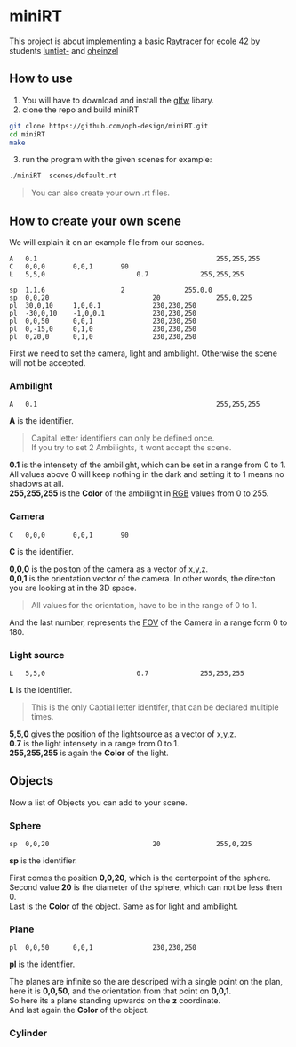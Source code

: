 # miniRT
This project is about implementing a basic Raytracer for ecole 42 by students [luntiet-](https://github.com/LaurinUB) and [oheinzel](https://github.com/oph-design)
## How to use
1. You will have to download and install the [glfw](https://github.com/glfw/glfw) libary.
2. clone the repo and build miniRT
```bash
git clone https://github.com/oph-design/miniRT.git
cd miniRT
make
```
3. run the program with the given scenes for example:
```bash
./miniRT  scenes/default.rt
```
> You can also create your own .rt files.
## How to create your own scene
We will explain it on an example file from our scenes.
```
A	0.1                                             255,255,255
C	0,0,0		0,0,1		90
L	5,5,0		    	        0.7             255,255,255

sp	1,1,6			        2               255,0,0
sp	0,0,20                          20              255,0,225
pl	30,0,10		1,0,0.1				230,230,250
pl	-30,0,10	-1,0,0.1			230,230,250
pl	0,0,50		0,0,1				230,230,250
pl	0,-15,0		0,1,0				230,230,250
pl	0,20,0		0,1,0				230,230,250
```
First we need to set the camera, light and ambilight. Otherwise the scene will not be accepted.
### Ambilight
```
A	0.1                                             255,255,255
```
__A__ is the identifier.
>Capital letter identifiers can only be defined once. \
> If you try to set 2 Ambilights, it wont accept the scene.

__0.1__ is the intensety of the ambilight, which can be set in a range from 0 to 1. \
All values above 0 will keep nothing in the dark and setting it to 1 means no shadows at all. \
__255,255,255__ is the __Color__ of the ambilight in [RGB](https://en.wikipedia.org/wiki/RGB_color_model) values from 0 to 255.
### Camera
```
C	0,0,0		0,0,1		90
```
__C__ is the identifier.

__0,0,0__ is the positon of the camera as a vector of x,y,z. \
__0,0,1__ is the orientation vector of the camera. In other words, the directon you are looking at in the 3D space.
> All values for the orientation, have to be in the range of 0 to 1.

And the last number, represents the [FOV](https://en.wikipedia.org/wiki/Field_of_view) of the Camera in a range form 0 to 180.

### Light source
```
L	5,5,0		    	        0.7             255,255,255
```
__L__ is the identifier.
> This is the only Captial letter identifer, that can be declared multiple times.

__5,5,0__ gives the position of the lightsource as a vector of x,y,z. \
__0.7__ is the light intensety in a range from 0 to 1. \
__255,255,255__ is again the __Color__ of the light.

## Objects
Now a list of Objects you can add to your scene.
### Sphere
```
sp	0,0,20                          20              255,0,225
```
__sp__ is the identifier. 

First comes the position __0,0,20__, which is the centerpoint of the sphere. \
Second value __20__ is the diameter of the sphere, which can not be less then 0. \
Last is the __Color__ of the object. Same as for light and ambilight.
### Plane
```
pl	0,0,50		0,0,1				230,230,250
```
__pl__ is the identifier. 

The planes are infinite so the are descriped with a single point on the plan, here it is __0,0,50__, and the orientation from that point on __0,0,1__. \
So here its a plane standing upwards on the __z__ coordinate. \
And last again the __Color__ of the object.

### Cylinder
